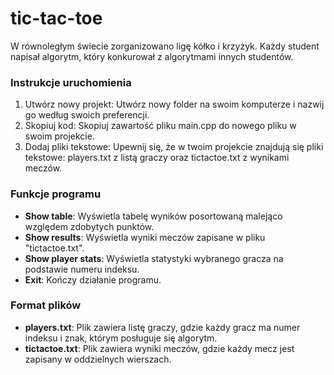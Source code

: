 # tic-tac-toe

W równoległym świecie zorganizowano ligę kółko i krzyżyk. Każdy student napisał algorytm, który konkurował z algorytmami innych studentów.

### Instrukcje uruchomienia

1. Utwórz nowy projekt: Utwórz nowy folder na swoim komputerze i nazwij go według swoich preferencji.
2. Skopiuj kod: Skopiuj zawartość pliku main.cpp do nowego pliku w swoim projekcie.
3. Dodaj pliki tekstowe: Upewnij się, że w twoim projekcie znajdują się pliki tekstowe: players.txt z listą graczy oraz tictactoe.txt z wynikami meczów.

### Funkcje programu

- **Show table**: Wyświetla tabelę wyników posortowaną malejąco względem zdobytych punktów.
- **Show results**: Wyświetla wyniki meczów zapisane w pliku "tictactoe.txt".
- **Show player stats**: Wyświetla statystyki wybranego gracza na podstawie numeru indeksu.
- **Exit**: Kończy działanie programu.

### Format plików

- **players.txt**: Plik zawiera listę graczy, gdzie każdy gracz ma numer indeksu i znak, którym posługuje się algorytm.
- **tictactoe.txt**: Plik zawiera wyniki meczów, gdzie każdy mecz jest zapisany w oddzielnych wierszach.


